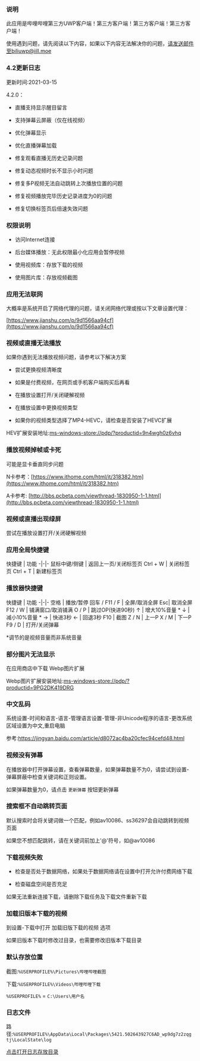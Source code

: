 ﻿### 说明

此应用是哔哩哔哩第三方UWP客户端！第三方客户端！第三方客户端！第三方客户端！

使用遇到问题，请先阅读以下内容，如果以下内容无法解决你的问题，请发送邮件至biliuwp@iill.moe

### 4.2更新日志

更新时间:2021-03-15

4.2.0：

* 直播支持显示醒目留言

* 支持弹幕云屏蔽（仅在线视频）

* 优化弹幕显示

* 优化直播弹幕加载

* 修复观看直播无历史记录问题

* 修复动态视频时长不显示小时问题

* 修复多P视频无法自动跳转上次播放位置的问题

* 修复视频播放完毕历史记录进度为0的问题

* 修复切换标签页后倍速失效问题


### 权限说明

* 访问Internet连接

* 后台媒体播放：无此权限最小化应用会暂停视频

* 使用视频库：存放下载的视频

* 使用图片库：存放视频截图

### 应用无法联网

大概率是系统开启了网络代理的问题，请关闭网络代理或按以下文章设置代理：

[https://www.jianshu.com/p/9d1566aa94cf](https://www.jianshu.com/p/9d1566aa94cf)

### 视频或直播无法播放

如果你遇到无法播放视频问题，请参考以下解决方案

* 尝试更换视频清晰度

* 如果是付费视频，在网页或手机客户端购买后再看

* 在播放设置打开/关闭硬解视频

* 在播放设置中更换视频类型

* 如果你的视频类型选择了MP4-HEVC，请检查是否安装了HEVC扩展

HEV扩展安装地址:[ms-windows-store://pdp/?productid=9n4wgh0z6vhq](ms-windows-store://pdp/?productid=9n4wgh0z6vhq)

### 播放视频掉帧或卡死

可能是显卡垂直同步问题

N卡参考：[https://www.ithome.com/html/it/318382.htm](https://www.ithome.com/html/it/318382.htm)

A卡参考: [http://bbs.pcbeta.com/viewthread-1830950-1-1.html](http://bbs.pcbeta.com/viewthread-1830950-1-1.html)

### 视频或直播出现绿屏

尝试在播放设置打开/关闭硬解视频

### 应用全局快捷键

快捷键 | 功能 
-|-|-
鼠标中键/侧键 | 返回上一页/关闭标签页
Ctrl + W | 关闭标签页
Ctrl + T | 新建标签页

### 播放器快捷键

快捷键 | 功能 
-|-|-
空格 | 播放/暂停
回车 / F11 / F  | 全屏/取消全屏 
Esc| 取消全屏 
F12 / W | 铺满窗口/取消铺满 
O / P | 跳过OP(快进90秒) 
↑ | 增大10%音量 *
↓ | 减小10%音量 *
→ | 快进3秒 
← | 回退3秒 
F10 | 截图 
Z / N | 上一P
X / M | 下一P
F9 / D | 打开/关闭弹幕

*调节的是视频音量而非系统音量

### 部分图片无法显示

在应用商店中下载 Webp图片扩展

Webp图片扩展安装地址:[ms-windows-store://pdp/?productid=9PG2DK419DRG](ms-windows-store://pdp/?productid=9PG2DK419DRG)

### 中文乱码

系统设置-时间和语言-语言-管理语言设置-管理-非Unicode程序的语言-更改系统区域设置为中文,重启电脑

参考:https://jingyan.baidu.com/article/d8072ac4ba20cfec94cefd48.html

### 视频没有弹幕

在播放器中打开弹幕设置，查看弹幕数量，如果弹幕数量不为0，请尝试到设置-弹幕屏蔽中检查关键词和正则设置。

如果弹幕数量为0，请点击 `更新弹幕` 按钮更新弹幕

### 搜索框不自动跳转页面

默认搜索时会将关键词做一个匹配，例如av10086、ss36297会自动跳转到视频页面

如果您不想匹配跳转，请在关键词前加上'@'符号，如@av10086

### 下载视频失败

* 检查是否处于数据网络，如果处于数据网络请在设置中打开允许付费网络下载

* 检查磁盘空间是否充足

如果无法重新连接下载，请删除下载任务及下载文件重新下载

### 加载旧版本下载的视频

到设置-下载中打开 加载旧版下载的视频 选项

如果旧版本下载时修改过目录，也需要修改旧版本下载目录

### 默认存放位置

截图:`%USERPROFILE%\Pictures\哔哩哔哩截图`

下载:`%USERPROFILE%\Videos\哔哩哔哩下载`

`%USERPROFILE%` = `C:\Users\用户名`

### 日志文件

路径:`%USERPROFILE%\AppData\Local\Packages\5421.502643927C6AD_wp9dg7z2zqgtj\LocalState\log`

[点击打开日志存放目录](OpenLog)
